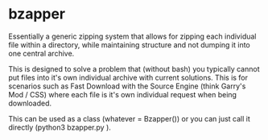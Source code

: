 # bzapper
Essentially a generic zipping system that allows for zipping each individual file within a directory, while maintaining structure and not dumping it into one central archive.

This is designed to solve a problem that (without bash) you typically cannot put files into it's own individual archive with current solutions. This is for scenarios such as Fast Download with the Source Engine
(think Garry's Mod / CSS) where each file is it's own individual request when being downloaded. 

This can be used as a class (whatever = Bzapper()) or you can just call it directly (python3 bzapper.py <location>).
